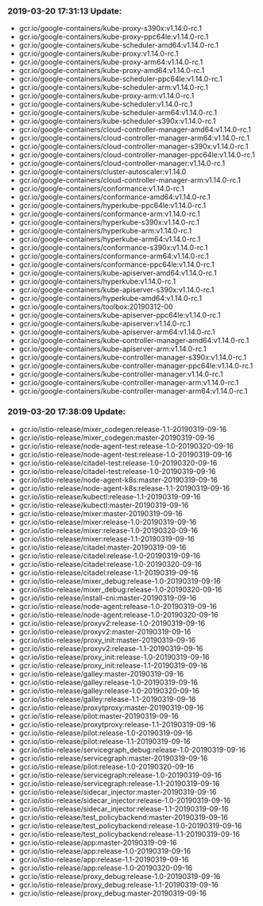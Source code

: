 ### 2019-03-20 17:31:13 Update:

- gcr.io/google-containers/kube-proxy-s390x:v1.14.0-rc.1
- gcr.io/google-containers/kube-proxy-ppc64le:v1.14.0-rc.1
- gcr.io/google-containers/kube-scheduler-amd64:v1.14.0-rc.1
- gcr.io/google-containers/kube-proxy:v1.14.0-rc.1
- gcr.io/google-containers/kube-proxy-arm64:v1.14.0-rc.1
- gcr.io/google-containers/kube-proxy-amd64:v1.14.0-rc.1
- gcr.io/google-containers/kube-scheduler-ppc64le:v1.14.0-rc.1
- gcr.io/google-containers/kube-scheduler-arm:v1.14.0-rc.1
- gcr.io/google-containers/kube-proxy-arm:v1.14.0-rc.1
- gcr.io/google-containers/kube-scheduler:v1.14.0-rc.1
- gcr.io/google-containers/kube-scheduler-arm64:v1.14.0-rc.1
- gcr.io/google-containers/kube-scheduler-s390x:v1.14.0-rc.1
- gcr.io/google-containers/cloud-controller-manager-amd64:v1.14.0-rc.1
- gcr.io/google-containers/cloud-controller-manager-arm64:v1.14.0-rc.1
- gcr.io/google-containers/cloud-controller-manager-s390x:v1.14.0-rc.1
- gcr.io/google-containers/cloud-controller-manager-ppc64le:v1.14.0-rc.1
- gcr.io/google-containers/cloud-controller-manager:v1.14.0-rc.1
- gcr.io/google-containers/cluster-autoscaler:v1.14.0
- gcr.io/google-containers/cloud-controller-manager-arm:v1.14.0-rc.1
- gcr.io/google-containers/conformance:v1.14.0-rc.1
- gcr.io/google-containers/conformance-amd64:v1.14.0-rc.1
- gcr.io/google-containers/hyperkube-ppc64le:v1.14.0-rc.1
- gcr.io/google-containers/conformance-arm:v1.14.0-rc.1
- gcr.io/google-containers/hyperkube-s390x:v1.14.0-rc.1
- gcr.io/google-containers/hyperkube-arm:v1.14.0-rc.1
- gcr.io/google-containers/hyperkube-arm64:v1.14.0-rc.1
- gcr.io/google-containers/conformance-s390x:v1.14.0-rc.1
- gcr.io/google-containers/conformance-arm64:v1.14.0-rc.1
- gcr.io/google-containers/conformance-ppc64le:v1.14.0-rc.1
- gcr.io/google-containers/kube-apiserver-amd64:v1.14.0-rc.1
- gcr.io/google-containers/hyperkube:v1.14.0-rc.1
- gcr.io/google-containers/kube-apiserver-s390x:v1.14.0-rc.1
- gcr.io/google-containers/hyperkube-amd64:v1.14.0-rc.1
- gcr.io/google-containers/toolbox:20190312-00
- gcr.io/google-containers/kube-apiserver-ppc64le:v1.14.0-rc.1
- gcr.io/google-containers/kube-apiserver:v1.14.0-rc.1
- gcr.io/google-containers/kube-apiserver-arm64:v1.14.0-rc.1
- gcr.io/google-containers/kube-controller-manager-amd64:v1.14.0-rc.1
- gcr.io/google-containers/kube-apiserver-arm:v1.14.0-rc.1
- gcr.io/google-containers/kube-controller-manager-s390x:v1.14.0-rc.1
- gcr.io/google-containers/kube-controller-manager-ppc64le:v1.14.0-rc.1
- gcr.io/google-containers/kube-controller-manager:v1.14.0-rc.1
- gcr.io/google-containers/kube-controller-manager-arm:v1.14.0-rc.1
- gcr.io/google-containers/kube-controller-manager-arm64:v1.14.0-rc.1
### 2019-03-20 17:38:09 Update:

- gcr.io/istio-release/mixer_codegen:release-1.1-20190319-09-16
- gcr.io/istio-release/mixer_codegen:master-20190319-09-16
- gcr.io/istio-release/node-agent-test:release-1.0-20190320-09-16
- gcr.io/istio-release/node-agent-test:release-1.0-20190319-09-16
- gcr.io/istio-release/citadel-test:release-1.0-20190320-09-16
- gcr.io/istio-release/citadel-test:release-1.0-20190319-09-16
- gcr.io/istio-release/node-agent-k8s:master-20190319-09-16
- gcr.io/istio-release/node-agent-k8s:release-1.1-20190319-09-16
- gcr.io/istio-release/kubectl:release-1.1-20190319-09-16
- gcr.io/istio-release/kubectl:master-20190319-09-16
- gcr.io/istio-release/mixer:master-20190319-09-16
- gcr.io/istio-release/mixer:release-1.0-20190319-09-16
- gcr.io/istio-release/mixer:release-1.0-20190320-09-16
- gcr.io/istio-release/mixer:release-1.1-20190319-09-16
- gcr.io/istio-release/citadel:master-20190319-09-16
- gcr.io/istio-release/citadel:release-1.0-20190319-09-16
- gcr.io/istio-release/citadel:release-1.0-20190320-09-16
- gcr.io/istio-release/citadel:release-1.1-20190319-09-16
- gcr.io/istio-release/mixer_debug:release-1.0-20190319-09-16
- gcr.io/istio-release/mixer_debug:release-1.0-20190320-09-16
- gcr.io/istio-release/install-cni:master-20190319-09-16
- gcr.io/istio-release/node-agent:release-1.0-20190319-09-16
- gcr.io/istio-release/node-agent:release-1.0-20190320-09-16
- gcr.io/istio-release/proxyv2:release-1.0-20190319-09-16
- gcr.io/istio-release/proxyv2:master-20190319-09-16
- gcr.io/istio-release/proxy_init:master-20190319-09-16
- gcr.io/istio-release/proxyv2:release-1.1-20190319-09-16
- gcr.io/istio-release/proxy_init:release-1.0-20190319-09-16
- gcr.io/istio-release/proxy_init:release-1.1-20190319-09-16
- gcr.io/istio-release/galley:master-20190319-09-16
- gcr.io/istio-release/galley:release-1.0-20190319-09-16
- gcr.io/istio-release/galley:release-1.0-20190320-09-16
- gcr.io/istio-release/galley:release-1.1-20190319-09-16
- gcr.io/istio-release/proxytproxy:master-20190319-09-16
- gcr.io/istio-release/pilot:master-20190319-09-16
- gcr.io/istio-release/proxytproxy:release-1.1-20190319-09-16
- gcr.io/istio-release/pilot:release-1.0-20190319-09-16
- gcr.io/istio-release/pilot:release-1.1-20190319-09-16
- gcr.io/istio-release/servicegraph_debug:release-1.0-20190319-09-16
- gcr.io/istio-release/servicegraph:master-20190319-09-16
- gcr.io/istio-release/pilot:release-1.0-20190320-09-16
- gcr.io/istio-release/servicegraph:release-1.0-20190319-09-16
- gcr.io/istio-release/servicegraph:release-1.1-20190319-09-16
- gcr.io/istio-release/sidecar_injector:master-20190319-09-16
- gcr.io/istio-release/sidecar_injector:release-1.0-20190319-09-16
- gcr.io/istio-release/sidecar_injector:release-1.1-20190319-09-16
- gcr.io/istio-release/test_policybackend:master-20190319-09-16
- gcr.io/istio-release/test_policybackend:release-1.0-20190319-09-16
- gcr.io/istio-release/test_policybackend:release-1.1-20190319-09-16
- gcr.io/istio-release/app:master-20190319-09-16
- gcr.io/istio-release/app:release-1.0-20190319-09-16
- gcr.io/istio-release/app:release-1.1-20190319-09-16
- gcr.io/istio-release/app:release-1.0-20190320-09-16
- gcr.io/istio-release/proxy_debug:release-1.0-20190319-09-16
- gcr.io/istio-release/proxy_debug:release-1.1-20190319-09-16
- gcr.io/istio-release/proxy_debug:master-20190319-09-16
